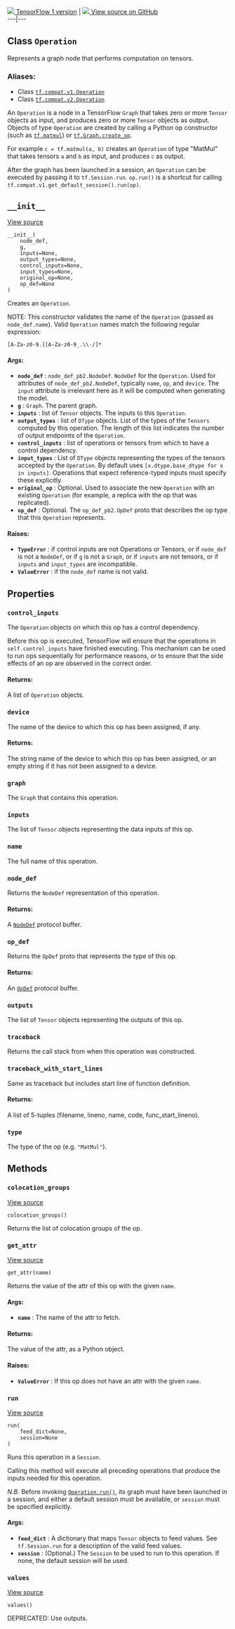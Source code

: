 [ ![](https://tensorflow.google.cn/images/tf_logo_32px.png) TensorFlow 1
version](/versions/r1.15/api_docs/python/tf/Operation) |  [
![](https://tensorflow.google.cn/images/GitHub-Mark-32px.png) View source on
GitHub
](https://github.com/tensorflow/tensorflow/blob/r2.0/tensorflow/python/framework/ops.py#L1619-L2442)  
---|---  
  
## Class `Operation`

Represents a graph node that performs computation on tensors.

### Aliases:

  * Class [`tf.compat.v1.Operation`](/api_docs/python/tf/Operation)
  * Class [`tf.compat.v2.Operation`](/api_docs/python/tf/Operation)

An `Operation` is a node in a TensorFlow `Graph` that takes zero or more
`Tensor` objects as input, and produces zero or more `Tensor` objects as
output. Objects of type `Operation` are created by calling a Python op
constructor (such as
[`tf.matmul`](https://tensorflow.google.cn/api_docs/python/tf/linalg/matmul))
or
[`tf.Graph.create_op`](https://tensorflow.google.cn/api_docs/python/tf/Graph#create_op).

For example `c = tf.matmul(a, b)` creates an `Operation` of type "MatMul" that
takes tensors `a` and `b` as input, and produces `c` as output.

After the graph has been launched in a session, an `Operation` can be executed
by passing it to `tf.Session.run`. `op.run()` is a shortcut for calling
`tf.compat.v1.get_default_session().run(op)`.

## `__init__`

[View
source](https://github.com/tensorflow/tensorflow/blob/r2.0/tensorflow/python/framework/ops.py#L1640-L1792)

    
    
    __init__(
        node_def,
        g,
        inputs=None,
        output_types=None,
        control_inputs=None,
        input_types=None,
        original_op=None,
        op_def=None
    )
    

Creates an `Operation`.

NOTE: This constructor validates the name of the `Operation` (passed as
`node_def.name`). Valid `Operation` names match the following regular
expression:

    
    
    [A-Za-z0-9.][A-Za-z0-9_.\\-/]*
    

#### Args:

  * **`node_def`** : `node_def_pb2.NodeDef`. `NodeDef` for the `Operation`. Used for attributes of `node_def_pb2.NodeDef`, typically `name`, `op`, and `device`. The `input` attribute is irrelevant here as it will be computed when generating the model.
  * **`g`** : `Graph`. The parent graph.
  * **`inputs`** : list of `Tensor` objects. The inputs to this `Operation`.
  * **`output_types`** : list of `DType` objects. List of the types of the `Tensors` computed by this operation. The length of this list indicates the number of output endpoints of the `Operation`.
  * **`control_inputs`** : list of operations or tensors from which to have a control dependency.
  * **`input_types`** : List of `DType` objects representing the types of the tensors accepted by the `Operation`. By default uses `[x.dtype.base_dtype for x in inputs]`. Operations that expect reference-typed inputs must specify these explicitly.
  * **`original_op`** : Optional. Used to associate the new `Operation` with an existing `Operation` (for example, a replica with the op that was replicated).
  * **`op_def`** : Optional. The `op_def_pb2.OpDef` proto that describes the op type that this `Operation` represents.

#### Raises:

  * **`TypeError`** : if control inputs are not Operations or Tensors, or if `node_def` is not a `NodeDef`, or if `g` is not a `Graph`, or if `inputs` are not tensors, or if `inputs` and `input_types` are incompatible.
  * **`ValueError`** : if the `node_def` name is not valid.

## Properties

### `control_inputs`

The `Operation` objects on which this op has a control dependency.

Before this op is executed, TensorFlow will ensure that the operations in
`self.control_inputs` have finished executing. This mechanism can be used to
run ops sequentially for performance reasons, or to ensure that the side
effects of an op are observed in the correct order.

#### Returns:

A list of `Operation` objects.

### `device`

The name of the device to which this op has been assigned, if any.

#### Returns:

The string name of the device to which this op has been assigned, or an empty
string if it has not been assigned to a device.

### `graph`

The `Graph` that contains this operation.

### `inputs`

The list of `Tensor` objects representing the data inputs of this op.

### `name`

The full name of this operation.

### `node_def`

Returns the `NodeDef` representation of this operation.

#### Returns:

A
[`NodeDef`](https://tensorflow.google.cn/code/tensorflow/core/framework/node_def.proto)
protocol buffer.

### `op_def`

Returns the `OpDef` proto that represents the type of this op.

#### Returns:

An
[`OpDef`](https://tensorflow.google.cn/code/tensorflow/core/framework/op_def.proto)
protocol buffer.

### `outputs`

The list of `Tensor` objects representing the outputs of this op.

### `traceback`

Returns the call stack from when this operation was constructed.

### `traceback_with_start_lines`

Same as traceback but includes start line of function definition.

#### Returns:

A list of 5-tuples (filename, lineno, name, code, func_start_lineno).

### `type`

The type of the op (e.g. `"MatMul"`).

## Methods

### `colocation_groups`

[View
source](https://github.com/tensorflow/tensorflow/blob/r2.0/tensorflow/python/framework/ops.py#L1840-L1857)

    
    
    colocation_groups()
    

Returns the list of colocation groups of the op.

### `get_attr`

[View
source](https://github.com/tensorflow/tensorflow/blob/r2.0/tensorflow/python/framework/ops.py#L2368-L2405)

    
    
    get_attr(name)
    

Returns the value of the attr of this op with the given `name`.

#### Args:

  * **`name`** : The name of the attr to fetch.

#### Returns:

The value of the attr, as a Python object.

#### Raises:

  * **`ValueError`** : If this op does not have an attr with the given `name`.

### `run`

[View
source](https://github.com/tensorflow/tensorflow/blob/r2.0/tensorflow/python/framework/ops.py#L2426-L2442)

    
    
    run(
        feed_dict=None,
        session=None
    )
    

Runs this operation in a `Session`.

Calling this method will execute all preceding operations that produce the
inputs needed for this operation.

_N.B._ Before invoking
[`Operation.run()`](https://tensorflow.google.cn/api_docs/python/tf/Operation#run),
its graph must have been launched in a session, and either a default session
must be available, or `session` must be specified explicitly.

#### Args:

  * **`feed_dict`** : A dictionary that maps `Tensor` objects to feed values. See `tf.Session.run` for a description of the valid feed values.
  * **`session`** : (Optional.) The `Session` to be used to run to this operation. If none, the default session will be used.

### `values`

[View
source](https://github.com/tensorflow/tensorflow/blob/r2.0/tensorflow/python/framework/ops.py#L1859-L1861)

    
    
    values()
    

DEPRECATED: Use outputs.

